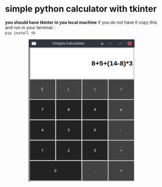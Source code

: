 # simple python calculator with tkinter

**you should have tkinter in you local machine**
if you do not have it copy this and run in your terminal :  
`pip install tk`


<p align="center">
  <img width="349" height="470" src="./images/calc.png">
</p>
